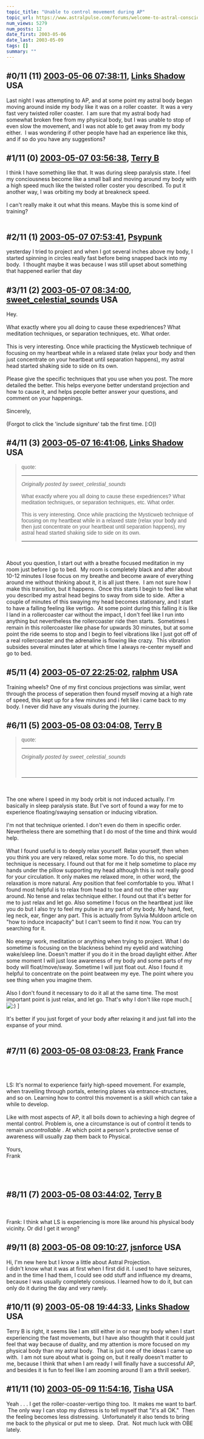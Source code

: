 ```yaml
---
topic_title: "Unable to control movement during AP"
topic_url: https://www.astralpulse.com/forums/welcome-to-astral-consciousness!/unable-to-control-movement-during-ap
num_views: 5279
num_posts: 12
date_first: 2003-05-06
date_last: 2003-05-09
tags: []
summary: ""
---
```


## \#0/11 (11) [2003-05-06 07:38:11](https://www.astralpulse.com/forums/index.php?msg=120169), [Links Shadow](https://www.astralpulse.com/forums/profile/?u=2144) USA ##
<section>
Last night I was attempting to AP, and at some point my astral body began moving around inside my body like it was on a roller coaster.  It was a very fast very twisted roller coaster.  I am sure that my astral body had somewhat broken free from my physical body, but I was unable to stop of even slow the movement, and I was not able to get away from my body either.  I was wondering if other people have had an experience like this, and if so do you have any suggestions?
</section>

## \#1/11 (0) [2003-05-07 03:56:38](https://www.astralpulse.com/forums/index.php?msg=30561), [Terry B](https://www.astralpulse.com/forums/profile/?u=2199)  ##
<section>
I think I have something like that. It was during sleep paralysis state. I feel my conciousness become like a small ball and moving around my body with a high speed much like the twisted roller coster you described. To put it another way, I was orbiting my body at breakneck speed.
<br>
<br>
I can't really make it out what this means. Maybe this is some kind of training?
<br>
<br>
</section>

## \#2/11 (1) [2003-05-07 07:53:41](https://www.astralpulse.com/forums/index.php?msg=30575), [Psypunk](https://www.astralpulse.com/forums/profile/?u=2190)  ##
<section>
yesterday I tried to project and when I got several inches above my body, I started spinning in circles really fast before being snapped back into my body.  I thought maybe it was because I was still upset about something that happened earlier that day
</section>

## \#3/11 (2) [2003-05-07 08:34:00](https://www.astralpulse.com/forums/index.php?msg=30584), [sweet_celestial_sounds](https://www.astralpulse.com/forums/profile/?u=1975) USA ##
<section>
Hey.
<br>
<br>
What exactly where you all doing to cause these expedriences? What meditation techniques, or separation techniques, etc. What order.
<br>
<br>
This is very interesting. Once while practicing the Mysticweb technique of focusing on my heartbeat while in a relaxed state (relax your body and then just concentrate on your heartbeat until separation happens), my astral head started shaking side to side on its own.
<br>
<br>
Please give the specific techniques that you use when you post. The more detailed the better. This helps everyone better understand projection and how to cause it, and helps people better answer your questions, and comment on your happenings.
<br>
<br>
Sincerely,
<br>
<br>
(Forgot to click the 'include signiture' tab the first time. [:O])
</section>

## \#4/11 (3) [2003-05-07 16:41:06](https://www.astralpulse.com/forums/index.php?msg=30633), [Links Shadow](https://www.astralpulse.com/forums/profile/?u=2144) USA ##
<section>
<blockquote id='"quote"'>
 <font face='"Arial"' id='"quote"' size='"1"'>
  quote:
  <hr height='"1"' id='"quote"' noshade=""/>
  <i>
   Originally posted by sweet_celestial_sounds
  </i>
  <br>
  <br>
  What exactly where you all doing to cause these expedriences? What meditation techniques, or separation techniques, etc. What order.
  <br>
  <br>
  This is very interesting. Once while practicing the Mysticweb technique of focusing on my heartbeat while in a relaxed state (relax your body and then just concentrate on your heartbeat until separation happens), my astral head started shaking side to side on its own.
  <br>
  <hr height='"1"' id='"quote"' noshade=""/>
 </font>
</blockquote>
<br>
<br>
About you question, I start out with a breathe focused meditation in my room just before I go to bed.  My room is completely black and after about 10-12 minutes I lose focus on my breathe and become aware of everything around me without thinking about it, it is all just there.  I am not sure how I make this transition, but it happens.  Once this starts I begin to feel like what you described my astral head begins to sway from side to side.  After a couple of minutes of this swaying my head becomes stationary, and I start to have a falling feeling like vertigo.  At some point during this falling it is like I land in a rollercoaster car without the impact, I don't feel like I run into anything but nevertheless the rollercoaster ride then starts.  Sometimes I remain in this rollercoaster like phase for upwards 30 minutes, but at some point the ride seems to stop and I begin to feel vibrations like I just got off of a real rollercoaster and the adrenaline is flowing like crazy.  This vibration subsides several minutes later at which time I always re-center myself and go to bed.
</section>

## \#5/11 (4) [2003-05-07 22:25:02](https://www.astralpulse.com/forums/index.php?msg=30662), [ralphm](https://www.astralpulse.com/forums/profile/?u=488) USA ##
<section>
Training wheels? One of my first concious projections was similar, went through the process of seperation then found myself moving at a high rate of speed, this kept up for a few minutes and i felt like i came back to my body. I never did have any visuals during the journey.
</section>

## \#6/11 (5) [2003-05-08 03:04:08](https://www.astralpulse.com/forums/index.php?msg=30680), [Terry B](https://www.astralpulse.com/forums/profile/?u=2199)  ##
<section>
<blockquote id='"quote"'>
 <font face='"Arial"' id='"quote"' size='"1"'>
  quote:
  <hr height='"1"' id='"quote"' noshade=""/>
  <i>
   Originally posted by sweet_celestial_sounds
  </i>
  <br>
  <br>
  <br>
  <hr height='"1"' id='"quote"' noshade=""/>
 </font>
</blockquote>
<br>
<br>
The one where I speed in my body orbit is not induced actually. I'm basically in sleep paralysis state. But I've sort of found a way for me to experience floating/swaying sensation or inducing vibration.
<br>
<br>
I'm not that technique oriented. I don't even do them in specific order. Nevertheless there are something that I do most of the time and think would help.
<br>
<br>
What I found useful is to deeply relax yourself. Relax yourself, then when you think you are very relaxed, relax some more. To do this, no special technique is necessary. I found out that for me it help sometime to place my hands under the pillow supporting my head although this is not really good for your circulation. It only makes me relaxed more, in other word, the relaxation is more natural. Any position that feel comfortable to you. What I found most helpful is to relax from head to toe and not the other way around. No tense and relax technique either. I found out that it's better for me to just relax and let go. Also sometime I focus on the heartbeat just like you do but I also try to feel my pulse in any part of my body. My hand, feet, leg neck, ear, finger any part. This is actually from Sylvia Muldoon article on "how to induce incapacity" but I can't seem to find it now. You can try searching for it.
<br>
<br>
No energy work, meditation or anything when trying to project. What I do sometime is focusing on the blackness behind my eyelid and watching wake/sleep line. Doesn't matter if you do it in the broad daylight either. After some moment I will just lose awareness of my body and some parts of my body will float/move/sway. Sometime I will just float out. Also I found it helpful to concentrate on the point beatween my eye. The point where you see thing when you imagine them.
<br>
<br>
Also I don't found it necessary to do it all at the same time. The most important point is just relax, and let go. That's why I don't like rope much.[
<img alt=":)" class="smiley" src="https://www.astralpulse.com/forums/Smileys/fugue/smiley.png" title="Smiley"/>
]
<br>
<br>
It's better if you just forget of your body after relaxing it and just fall into the expanse of your mind.
<br>
<br>
</section>

## \#7/11 (6) [2003-05-08 03:08:23](https://www.astralpulse.com/forums/index.php?msg=30682), [Frank](https://www.astralpulse.com/forums/profile/?u=359) France ##
<section>
<br>
<br>
<br>
LS: It's normal to experience fairly high-speed movement. For example, when travelling through portals, entering planes via entrance-structures, and so on. Learning how to control this movement is a skill which can take a while to develop.
<br>
<br>
Like with most aspects of AP, it all boils down to achieving a high degree of mental control. Problem is, one a circumstance is out of control it tends to remain
<i>
 uncontrollable
</i>
. At which point a person's protective sense of awareness will usually zap them back to Physical.
<br>
<br>
Yours,
<br>
Frank
<br>
<br>
<br>
<br>
</section>

## \#8/11 (7) [2003-05-08 03:44:02](https://www.astralpulse.com/forums/index.php?msg=30684), [Terry B](https://www.astralpulse.com/forums/profile/?u=2199)  ##
<section>
<br>
<br>
Frank: I think what LS is experiencing is more like around his physical body vicinity. Or did I get it wrong?
</section>

## \#9/11 (8) [2003-05-08 09:10:27](https://www.astralpulse.com/forums/index.php?msg=30710), [jsnforce](https://www.astralpulse.com/forums/profile/?u=2274) USA ##
<section>
Hi, I'm new here but I know a little about Astral Projection.
<br>
I didn't know what it was at first when I first did it. I used to have seizures, and in the time I had them, I could see odd stuff and influence my dreams, because I was usually completely consious. I learned how to do it, but can only do it during the day and very rarely.
</section>

## \#10/11 (9) [2003-05-08 19:44:33](https://www.astralpulse.com/forums/index.php?msg=30771), [Links Shadow](https://www.astralpulse.com/forums/profile/?u=2144) USA ##
<section>
Terry B is right, it seems like I am still either in or near my body when I start experiencing the fast movements, but I have also thoughth that it could just feel that way because of duality, and my attention is more focused on my physical body than my astral body.  That is just one of the ideas I came up with.  I am not sure about what is going on, but it really doesn't matter to me, because I think that when I am ready I will finally have a successful AP, and besides it is fun to feel like I am zooming around (I am a thrill seeker).
</section>

## \#11/11 (10) [2003-05-09 11:54:16](https://www.astralpulse.com/forums/index.php?msg=30856), [Tisha](https://www.astralpulse.com/forums/profile/?u=594) USA ##
<section>
Yeah . . . I get the roller-coaster-vertigo thing too.  It makes me want to barf.  The only way I can stop my distress is to tell myself that "it's all OK."  Then the feeling becomes less distressing.  Unfortunately it also tends to bring me back to the physical or put me to sleep.  Drat.  Not much luck with OBE lately.
<br>
</section>